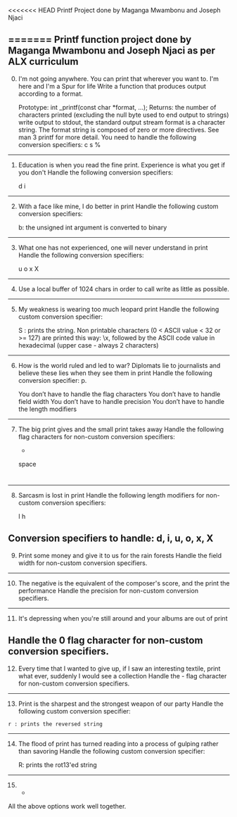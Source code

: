 <<<<<<< HEAD
Printf Project done by Maganga Mwambonu and Joseph Njaci

=======
Printf function project done by Maganga Mwambonu and Joseph Njaci as per ALX curriculum
---------------------------------------------------------------------------------------
 0. I'm not going anywhere. You can print that wherever you want to. I'm here and I'm a Spur for life 
Write a function that produces output according to a format.

    Prototype: int _printf(const char *format, ...);
    Returns: the number of characters printed (excluding the null byte used to end output to strings)
    write output to stdout, the standard output stream
    format is a character string. The format string is composed of zero or more directives. See man 3 printf for more detail. You need to handle the following conversion specifiers:
        c
        s
        %
---------------------------------------------------------------------------------------------------------------------------------------------------------------------
1. Education is when you read the fine print. Experience is what you get if you don't 
Handle the following conversion specifiers:

    d
    i
---------------------------------------------------------------------------------------------------------------------------------------------------------------------
2. With a face like mine, I do better in print
Handle the following custom conversion specifiers:

    b: the unsigned int argument is converted to binary
---------------------------------------------------------------------------------------------------------------------------------------------------------------------
 3. What one has not experienced, one will never understand in print
Handle the following conversion specifiers:

    u
    o
    x
    X
---------------------------------------------------------------------------------------------------------------------------------------------------------------------
4. Use a local buffer of 1024 chars in order to call write as little as possible.
---------------------------------------------------------------------------------------------------------------------------------------------------------------------
5. My weakness is wearing too much leopard print
Handle the following custom conversion specifier:

    S : prints the string.
    Non printable characters (0 < ASCII value < 32 or >= 127) are printed this way: \x, followed by the ASCII code value in hexadecimal (upper case - always 2 characters)
---------------------------------------------------------------------------------------------------------------------------------------------------------------------
 6. How is the world ruled and led to war? Diplomats lie to journalists and believe these lies when they see them in print
Handle the following conversion specifier: p.

    You don’t have to handle the flag characters
    You don’t have to handle field width
    You don’t have to handle precision
    You don’t have to handle the length modifiers
---------------------------------------------------------------------------------------------------------------------------------------------------------------------
 7. The big print gives and the small print takes away
Handle the following flag characters for non-custom conversion specifiers:

    +
    space
    #
---------------------------------------------------------------------------------------------------------------------------------------------------------------------
8. Sarcasm is lost in print 
Handle the following length modifiers for non-custom conversion specifiers:

    l
    h

Conversion specifiers to handle: d, i, u, o, x, X
---------------------------------------------------------------------------------------------------------------------------------------------------------------------
 9. Print some money and give it to us for the rain forests 
Handle the field width for non-custom conversion specifiers.
---------------------------------------------------------------------------------------------------------------------------------------------------------------------

10. The negative is the equivalent of the composer's score, and the print the performance 
Handle the precision for non-custom conversion specifiers.
---------------------------------------------------------------------------------------------------------------------------------------------------------------------
11. It's depressing when you're still around and your albums are out of print

Handle the 0 flag character for non-custom conversion specifiers.
---------------------------------------------------------------------------------------------------------------------------------------------------------------------
12. Every time that I wanted to give up, if I saw an interesting textile, print what ever, suddenly I would see a collection
Handle the - flag character for non-custom conversion specifiers.
---------------------------------------------------------------------------------------------------------------------------------------------------------------------
 13. Print is the sharpest and the strongest weapon of our party
Handle the following custom conversion specifier:

    r : prints the reversed string
---------------------------------------------------------------------------------------------------------------------------------------------------------------------
14. The flood of print has turned reading into a process of gulping rather than savoring
Handle the following custom conversion specifier:

    R: prints the rot13'ed string
---------------------------------------------------------------------------------------------------------------------------------------------------------------------
15. * 
All the above options work well together.

